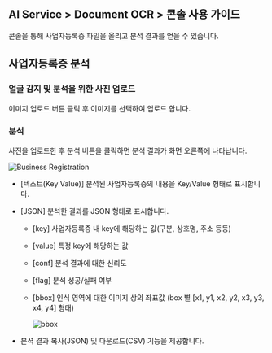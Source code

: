 ## AI Service > Document OCR > 콘솔 사용 가이드

콘솔을 통해 사업자등록증 파일을 올리고 분석 결과를 얻을 수 있습니다. 

## 사업자등록증 분석

### 얼굴 감지 및 분석을 위한 사진 업로드
이미지 업로드 버튼 클릭 후 이미지를 선택하여 업로드 합니다.

### 분석
사진을 업로드한 후 분석 버튼을 클릭하면 분석 결과가 화면 오른쪽에 나타납니다.

![Business Registration](http://static.toastoven.net/prod_document_ocr/business_ocr_console_ko.png)

* [텍스트(Key Value)] 분석된 사업자등록증의 내용을 Key/Value 형태로 표시합니다.
* [JSON] 분석한 결과를 JSON 형태로 표시합니다.
    * [key] 사업자등록증 내 key에 해당하는 값(구분, 상호명, 주소 등등)
    * [value] 특정 key에 해당하는 값
    * [conf] 분석 결과에 대한 신뢰도
    * [flag] 분석 성공/실패 여부
    * [bbox] 인식 영역에 대한 이미지 상의 좌표값 (box 별 [x1, y1, x2, y2, x3, y3, x4, y4] 형태)
    
        ![bbox](http://static.toastoven.net/prod_document_ocr/bbox.png)
    
* 분셕 결과 복사(JSON) 및 다운로드(CSV) 기능을 제공합니다.